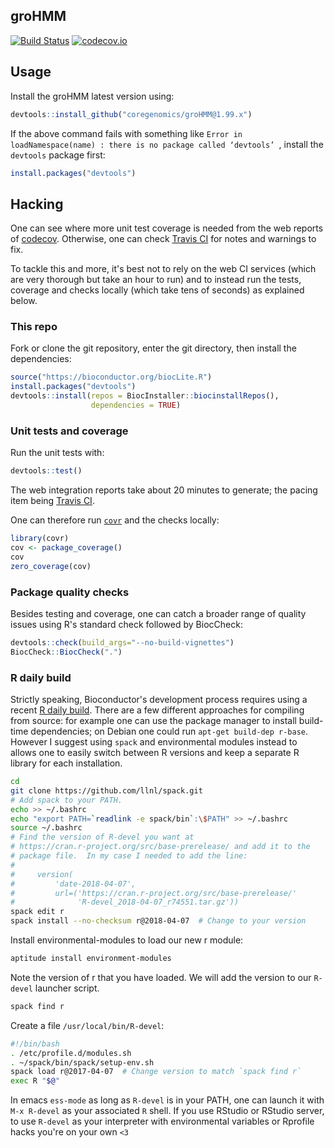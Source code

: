 ## groHMM

[![Build Status](https://api.travis-ci.org/coregenomics/groHMM.svg)](https://travis-ci.org/coregenomics/groHMM)
[![codecov.io](https://codecov.io/gh/coregenomics/groHMM/branch/1.99.x/graphs/badge.svg)](https://codecov.io/gh/coregenomics/groHMM)

## Usage

Install the groHMM latest version using:

``` R
devtools::install_github("coregenomics/groHMM@1.99.x")
```

If the above command fails with something like `Error in loadNamespace(name) : there is no package called ‘devtools’
`, install the `devtools` package first:

``` R
install.packages("devtools")
```

## Hacking

One can see where more unit test coverage is needed from the web reports of
[codecov](https://codecov.io/gh/coregenomics/groHMM).
Otherwise, one can check
[Travis CI](https://travis-ci.org/coregenomics/groHMM)
for notes and warnings to fix.

To tackle this and more,
it's best not to rely on the web CI services
(which are very thorough but take an hour to run)
and to instead
run the tests, coverage and checks locally (which take tens of seconds)
as explained below.

### This repo

Fork or clone the git repository,
enter the git directory,
then install the dependencies:

``` R
source("https://bioconductor.org/biocLite.R")
install.packages("devtools")
devtools::install(repos = BiocInstaller::biocinstallRepos(),
                  dependencies = TRUE)
```

### Unit tests and coverage

Run the unit tests with:

``` R
devtools::test()
```

The web integration reports take about 20 minutes to generate;
the pacing item being
[Travis CI](https://travis-ci.org/coregenomics/groHMM).

One can therefore run
[`covr`](https://github.com/jimhester/covr) and the checks locally:

``` R
library(covr)
cov <- package_coverage()
cov
zero_coverage(cov)
```

### Package quality checks

Besides testing and coverage,
one can catch a broader range of quality issues using
R's standard check followed by BiocCheck:

``` R
devtools::check(build_args="--no-build-vignettes")
BiocCheck::BiocCheck(".")
```

### R daily build

Strictly speaking,
Bioconductor's development process requires using a recent
[R daily build](http://bioconductor.org/developers/how-to/useDevel/).
There are a few different approaches for compiling from source:
for example one can use the package manager to install build-time dependencies;
on Debian one could run `apt-get build-dep r-base`.
However I suggest using `spack` and environmental modules instead
to allows one to easily switch between R versions
and keep a separate R library for each installation.

``` bash
cd
git clone https://github.com/llnl/spack.git
# Add spack to your PATH.
echo >> ~/.bashrc
echo "export PATH=`readlink -e spack/bin`:\$PATH" >> ~/.bashrc
source ~/.bashrc
# Find the version of R-devel you want at
# https://cran.r-project.org/src/base-prerelease/ and add it to the
# package file.  In my case I needed to add the line:
#
#     version(
#         'date-2018-04-07',
#         url=('https://cran.r-project.org/src/base-prerelease/'
#              'R-devel_2018-04-07_r74551.tar.gz'))
spack edit r
spack install --no-checksum r@2018-04-07  # Change to your version
```

Install environmental-modules to load our new r module:

``` bash
aptitude install environment-modules
```

Note the version of r that you have loaded.
We will add the version to our `R-devel` launcher script.

``` bash
spack find r
```

Create a file `/usr/local/bin/R-devel`:

``` bash
#!/bin/bash
. /etc/profile.d/modules.sh
. ~/spack/bin/spack/setup-env.sh
spack load r@2017-04-07  # Change version to match `spack find r`
exec R "$@"
```

In emacs `ess-mode`
as long as `R-devel` is in your PATH,
one can launch it with `M-x R-devel`
as your associated `R` shell.
If you use RStudio or RStudio server,
to use `R-devel` as your interpreter
with environmental variables or Rprofile hacks
you're on your own `<3`
